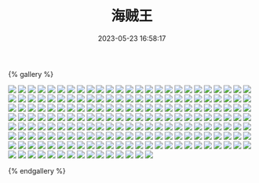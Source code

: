 ﻿---
title: 海贼王
date: 2023-05-23 16:58:17
comments: false
---

{% gallery %}

![](https://fastly.jsdelivr.net/gh/1405720461/images@master/One_piece/1.avif)
![](https://fastly.jsdelivr.net/gh/1405720461/images@master/One_piece/2.avif)
![](https://fastly.jsdelivr.net/gh/1405720461/images@master/One_piece/3.avif)
![](https://fastly.jsdelivr.net/gh/1405720461/images@master/One_piece/4.avif)
![](https://fastly.jsdelivr.net/gh/1405720461/images@master/One_piece/5.avif)
![](https://fastly.jsdelivr.net/gh/1405720461/images@master/One_piece/6.avif)
![](https://fastly.jsdelivr.net/gh/1405720461/images@master/One_piece/7.avif)
![](https://fastly.jsdelivr.net/gh/1405720461/images@master/One_piece/8.avif)
![](https://fastly.jsdelivr.net/gh/1405720461/images@master/One_piece/9.avif)
![](https://fastly.jsdelivr.net/gh/1405720461/images@master/One_piece/10.avif)
![](https://fastly.jsdelivr.net/gh/1405720461/images@master/One_piece/11.avif)
![](https://fastly.jsdelivr.net/gh/1405720461/images@master/One_piece/12.avif)
![](https://fastly.jsdelivr.net/gh/1405720461/images@master/One_piece/13.avif)
![](https://fastly.jsdelivr.net/gh/1405720461/images@master/One_piece/14.avif)
![](https://fastly.jsdelivr.net/gh/1405720461/images@master/One_piece/15.avif)
![](https://fastly.jsdelivr.net/gh/1405720461/images@master/One_piece/16.avif)
![](https://fastly.jsdelivr.net/gh/1405720461/images@master/One_piece/17.avif)
![](https://fastly.jsdelivr.net/gh/1405720461/images@master/One_piece/18.avif)
![](https://fastly.jsdelivr.net/gh/1405720461/images@master/One_piece/19.avif)
![](https://fastly.jsdelivr.net/gh/1405720461/images@master/One_piece/20.avif)
![](https://fastly.jsdelivr.net/gh/1405720461/images@master/One_piece/21.avif)
![](https://fastly.jsdelivr.net/gh/1405720461/images@master/One_piece/22.avif)
![](https://fastly.jsdelivr.net/gh/1405720461/images@master/One_piece/23.avif)
![](https://fastly.jsdelivr.net/gh/1405720461/images@master/One_piece/24.avif)
![](https://fastly.jsdelivr.net/gh/1405720461/images@master/One_piece/25.avif)
![](https://fastly.jsdelivr.net/gh/1405720461/images@master/One_piece/26.avif)
![](https://fastly.jsdelivr.net/gh/1405720461/images@master/One_piece/27.avif)
![](https://fastly.jsdelivr.net/gh/1405720461/images@master/One_piece/28.avif)
![](https://fastly.jsdelivr.net/gh/1405720461/images@master/One_piece/29.avif)
![](https://fastly.jsdelivr.net/gh/1405720461/images@master/One_piece/30.avif)
![](https://fastly.jsdelivr.net/gh/1405720461/images@master/One_piece/31.avif)
![](https://fastly.jsdelivr.net/gh/1405720461/images@master/One_piece/32.avif)
![](https://fastly.jsdelivr.net/gh/1405720461/images@master/One_piece/33.avif)
![](https://fastly.jsdelivr.net/gh/1405720461/images@master/One_piece/34.avif)
![](https://fastly.jsdelivr.net/gh/1405720461/images@master/One_piece/35.avif)
![](https://fastly.jsdelivr.net/gh/1405720461/images@master/One_piece/36.avif)
![](https://fastly.jsdelivr.net/gh/1405720461/images@master/One_piece/37.avif)
![](https://fastly.jsdelivr.net/gh/1405720461/images@master/One_piece/38.avif)
![](https://fastly.jsdelivr.net/gh/1405720461/images@master/One_piece/39.avif)
![](https://fastly.jsdelivr.net/gh/1405720461/images@master/One_piece/40.avif)
![](https://fastly.jsdelivr.net/gh/1405720461/images@master/One_piece/41.avif)
![](https://fastly.jsdelivr.net/gh/1405720461/images@master/One_piece/42.avif)
![](https://fastly.jsdelivr.net/gh/1405720461/images@master/One_piece/43.avif)
![](https://fastly.jsdelivr.net/gh/1405720461/images@master/One_piece/44.avif)
![](https://fastly.jsdelivr.net/gh/1405720461/images@master/One_piece/45.avif)
![](https://fastly.jsdelivr.net/gh/1405720461/images@master/One_piece/46.avif)
![](https://fastly.jsdelivr.net/gh/1405720461/images@master/One_piece/47.avif)
![](https://fastly.jsdelivr.net/gh/1405720461/images@master/One_piece/48.avif)
![](https://fastly.jsdelivr.net/gh/1405720461/images@master/One_piece/49.avif)
![](https://fastly.jsdelivr.net/gh/1405720461/images@master/One_piece/50.avif)
![](https://fastly.jsdelivr.net/gh/1405720461/images@master/One_piece/51.avif)
![](https://fastly.jsdelivr.net/gh/1405720461/images@master/One_piece/52.avif)
![](https://fastly.jsdelivr.net/gh/1405720461/images@master/One_piece/53.avif)
![](https://fastly.jsdelivr.net/gh/1405720461/images@master/One_piece/54.avif)
![](https://fastly.jsdelivr.net/gh/1405720461/images@master/One_piece/55.avif)
![](https://fastly.jsdelivr.net/gh/1405720461/images@master/One_piece/56.avif)
![](https://fastly.jsdelivr.net/gh/1405720461/images@master/One_piece/57.avif)
![](https://fastly.jsdelivr.net/gh/1405720461/images@master/One_piece/58.avif)
![](https://fastly.jsdelivr.net/gh/1405720461/images@master/One_piece/59.avif)
![](https://fastly.jsdelivr.net/gh/1405720461/images@master/One_piece/60.avif)
![](https://fastly.jsdelivr.net/gh/1405720461/images@master/One_piece/61.avif)
![](https://fastly.jsdelivr.net/gh/1405720461/images@master/One_piece/62.avif)
![](https://fastly.jsdelivr.net/gh/1405720461/images@master/One_piece/63.avif)
![](https://fastly.jsdelivr.net/gh/1405720461/images@master/One_piece/64.avif)
![](https://fastly.jsdelivr.net/gh/1405720461/images@master/One_piece/65.avif)
![](https://fastly.jsdelivr.net/gh/1405720461/images@master/One_piece/66.avif)
![](https://fastly.jsdelivr.net/gh/1405720461/images@master/One_piece/67.avif)
![](https://fastly.jsdelivr.net/gh/1405720461/images@master/One_piece/68.avif)
![](https://fastly.jsdelivr.net/gh/1405720461/images@master/One_piece/69.avif)
![](https://fastly.jsdelivr.net/gh/1405720461/images@master/One_piece/70.avif)
![](https://fastly.jsdelivr.net/gh/1405720461/images@master/One_piece/71.avif)
![](https://fastly.jsdelivr.net/gh/1405720461/images@master/One_piece/72.avif)
![](https://fastly.jsdelivr.net/gh/1405720461/images@master/One_piece/73.avif)
![](https://fastly.jsdelivr.net/gh/1405720461/images@master/One_piece/74.avif)
![](https://fastly.jsdelivr.net/gh/1405720461/images@master/One_piece/75.avif)
![](https://fastly.jsdelivr.net/gh/1405720461/images@master/One_piece/76.avif)
![](https://fastly.jsdelivr.net/gh/1405720461/images@master/One_piece/77.avif)
![](https://fastly.jsdelivr.net/gh/1405720461/images@master/One_piece/78.avif)
![](https://fastly.jsdelivr.net/gh/1405720461/images@master/One_piece/79.avif)
![](https://fastly.jsdelivr.net/gh/1405720461/images@master/One_piece/80.avif)
![](https://fastly.jsdelivr.net/gh/1405720461/images@master/One_piece/81.avif)
![](https://fastly.jsdelivr.net/gh/1405720461/images@master/One_piece/82.avif)
![](https://fastly.jsdelivr.net/gh/1405720461/images@master/One_piece/83.avif)
![](https://fastly.jsdelivr.net/gh/1405720461/images@master/One_piece/84.avif)
![](https://fastly.jsdelivr.net/gh/1405720461/images@master/One_piece/85.avif)
![](https://fastly.jsdelivr.net/gh/1405720461/images@master/One_piece/86.avif)
![](https://fastly.jsdelivr.net/gh/1405720461/images@master/One_piece/87.avif)
![](https://fastly.jsdelivr.net/gh/1405720461/images@master/One_piece/88.avif)
![](https://fastly.jsdelivr.net/gh/1405720461/images@master/One_piece/89.avif)
![](https://fastly.jsdelivr.net/gh/1405720461/images@master/One_piece/90.avif)
![](https://fastly.jsdelivr.net/gh/1405720461/images@master/One_piece/91.avif)
![](https://fastly.jsdelivr.net/gh/1405720461/images@master/One_piece/92.avif)
![](https://fastly.jsdelivr.net/gh/1405720461/images@master/One_piece/93.avif)
![](https://fastly.jsdelivr.net/gh/1405720461/images@master/One_piece/94.avif)
![](https://fastly.jsdelivr.net/gh/1405720461/images@master/One_piece/95.avif)
![](https://fastly.jsdelivr.net/gh/1405720461/images@master/One_piece/96.avif)
![](https://fastly.jsdelivr.net/gh/1405720461/images@master/One_piece/97.avif)
![](https://fastly.jsdelivr.net/gh/1405720461/images@master/One_piece/98.avif)
![](https://fastly.jsdelivr.net/gh/1405720461/images@master/One_piece/99.avif)
![](https://fastly.jsdelivr.net/gh/1405720461/images@master/One_piece/100.avif)
![](https://fastly.jsdelivr.net/gh/1405720461/images@master/One_piece/101.avif)
![](https://fastly.jsdelivr.net/gh/1405720461/images@master/One_piece/102.avif)
![](https://fastly.jsdelivr.net/gh/1405720461/images@master/One_piece/103.avif)
![](https://fastly.jsdelivr.net/gh/1405720461/images@master/One_piece/104.avif)
![](https://fastly.jsdelivr.net/gh/1405720461/images@master/One_piece/105.avif)
![](https://fastly.jsdelivr.net/gh/1405720461/images@master/One_piece/106.avif)
![](https://fastly.jsdelivr.net/gh/1405720461/images@master/One_piece/107.avif)
![](https://fastly.jsdelivr.net/gh/1405720461/images@master/One_piece/108.avif)
![](https://fastly.jsdelivr.net/gh/1405720461/images@master/One_piece/109.avif)
![](https://fastly.jsdelivr.net/gh/1405720461/images@master/One_piece/110.avif)
![](https://fastly.jsdelivr.net/gh/1405720461/images@master/One_piece/111.avif)
![](https://fastly.jsdelivr.net/gh/1405720461/images@master/One_piece/112.avif)
![](https://fastly.jsdelivr.net/gh/1405720461/images@master/One_piece/113.avif)
![](https://fastly.jsdelivr.net/gh/1405720461/images@master/One_piece/114.avif)
![](https://fastly.jsdelivr.net/gh/1405720461/images@master/One_piece/115.avif)
![](https://fastly.jsdelivr.net/gh/1405720461/images@master/One_piece/116.avif)
![](https://fastly.jsdelivr.net/gh/1405720461/images@master/One_piece/117.avif)
![](https://fastly.jsdelivr.net/gh/1405720461/images@master/One_piece/118.avif)
![](https://fastly.jsdelivr.net/gh/1405720461/images@master/One_piece/119.avif)
![](https://fastly.jsdelivr.net/gh/1405720461/images@master/One_piece/120.avif)
![](https://fastly.jsdelivr.net/gh/1405720461/images@master/One_piece/121.avif)
![](https://fastly.jsdelivr.net/gh/1405720461/images@master/One_piece/122.avif)
![](https://fastly.jsdelivr.net/gh/1405720461/images@master/One_piece/123.avif)
![](https://fastly.jsdelivr.net/gh/1405720461/images@master/One_piece/124.avif)
![](https://fastly.jsdelivr.net/gh/1405720461/images@master/One_piece/125.avif)
![](https://fastly.jsdelivr.net/gh/1405720461/images@master/One_piece/126.avif)
![](https://fastly.jsdelivr.net/gh/1405720461/images@master/One_piece/127.avif)
![](https://fastly.jsdelivr.net/gh/1405720461/images@master/One_piece/128.avif)
![](https://fastly.jsdelivr.net/gh/1405720461/images@master/One_piece/129.avif)
![](https://fastly.jsdelivr.net/gh/1405720461/images@master/One_piece/130.avif)
![](https://fastly.jsdelivr.net/gh/1405720461/images@master/One_piece/131.avif)
![](https://fastly.jsdelivr.net/gh/1405720461/images@master/One_piece/132.avif)
![](https://fastly.jsdelivr.net/gh/1405720461/images@master/One_piece/133.avif)
![](https://fastly.jsdelivr.net/gh/1405720461/images@master/One_piece/134.avif)
![](https://fastly.jsdelivr.net/gh/1405720461/images@master/One_piece/135.avif)
![](https://fastly.jsdelivr.net/gh/1405720461/images@master/One_piece/136.avif)
![](https://fastly.jsdelivr.net/gh/1405720461/images@master/One_piece/137.avif)
![](https://fastly.jsdelivr.net/gh/1405720461/images@master/One_piece/138.avif)
![](https://fastly.jsdelivr.net/gh/1405720461/images@master/One_piece/139.avif)
![](https://fastly.jsdelivr.net/gh/1405720461/images@master/One_piece/140.avif)
![](https://fastly.jsdelivr.net/gh/1405720461/images@master/One_piece/141.avif)
![](https://fastly.jsdelivr.net/gh/1405720461/images@master/One_piece/142.avif)
![](https://fastly.jsdelivr.net/gh/1405720461/images@master/One_piece/143.avif)
![](https://fastly.jsdelivr.net/gh/1405720461/images@master/One_piece/144.avif)
![](https://fastly.jsdelivr.net/gh/1405720461/images@master/One_piece/145.avif)
![](https://fastly.jsdelivr.net/gh/1405720461/images@master/One_piece/146.avif)
![](https://fastly.jsdelivr.net/gh/1405720461/images@master/One_piece/147.avif)
![](https://fastly.jsdelivr.net/gh/1405720461/images@master/One_piece/148.avif)
![](https://fastly.jsdelivr.net/gh/1405720461/images@master/One_piece/149.avif)
![](https://fastly.jsdelivr.net/gh/1405720461/images@master/One_piece/150.avif)
![](https://fastly.jsdelivr.net/gh/1405720461/images@master/One_piece/151.avif)
![](https://fastly.jsdelivr.net/gh/1405720461/images@master/One_piece/152.avif)
![](https://fastly.jsdelivr.net/gh/1405720461/images@master/One_piece/153.avif)
![](https://fastly.jsdelivr.net/gh/1405720461/images@master/One_piece/154.avif)
![](https://fastly.jsdelivr.net/gh/1405720461/images@master/One_piece/155.avif)
![](https://fastly.jsdelivr.net/gh/1405720461/images@master/One_piece/156.avif)
![](https://fastly.jsdelivr.net/gh/1405720461/images@master/One_piece/157.avif)
![](https://fastly.jsdelivr.net/gh/1405720461/images@master/One_piece/158.avif)
![](https://fastly.jsdelivr.net/gh/1405720461/images@master/One_piece/159.avif)
![](https://fastly.jsdelivr.net/gh/1405720461/images@master/One_piece/160.avif)
![](https://fastly.jsdelivr.net/gh/1405720461/images@master/One_piece/161.avif)
![](https://fastly.jsdelivr.net/gh/1405720461/images@master/One_piece/162.avif)
![](https://fastly.jsdelivr.net/gh/1405720461/images@master/One_piece/163.avif)
![](https://fastly.jsdelivr.net/gh/1405720461/images@master/One_piece/164.avif)
![](https://fastly.jsdelivr.net/gh/1405720461/images@master/One_piece/165.avif)
![](https://fastly.jsdelivr.net/gh/1405720461/images@master/One_piece/166.avif)
![](https://fastly.jsdelivr.net/gh/1405720461/images@master/One_piece/167.avif)
![](https://fastly.jsdelivr.net/gh/1405720461/images@master/One_piece/168.avif)
![](https://fastly.jsdelivr.net/gh/1405720461/images@master/One_piece/169.avif)
![](https://fastly.jsdelivr.net/gh/1405720461/images@master/One_piece/170.avif)
![](https://fastly.jsdelivr.net/gh/1405720461/images@master/One_piece/171.avif)
![](https://fastly.jsdelivr.net/gh/1405720461/images@master/One_piece/172.avif)
![](https://fastly.jsdelivr.net/gh/1405720461/images@master/One_piece/173.avif)
![](https://fastly.jsdelivr.net/gh/1405720461/images@master/One_piece/174.avif)
![](https://fastly.jsdelivr.net/gh/1405720461/images@master/One_piece/175.avif)
![](https://fastly.jsdelivr.net/gh/1405720461/images@master/One_piece/176.avif)
![](https://fastly.jsdelivr.net/gh/1405720461/images@master/One_piece/177.avif)
![](https://fastly.jsdelivr.net/gh/1405720461/images@master/One_piece/178.avif)
![](https://fastly.jsdelivr.net/gh/1405720461/images@master/One_piece/179.avif)
![](https://fastly.jsdelivr.net/gh/1405720461/images@master/One_piece/180.avif)
![](https://fastly.jsdelivr.net/gh/1405720461/images@master/One_piece/181.avif)
![](https://fastly.jsdelivr.net/gh/1405720461/images@master/One_piece/182.avif)
![](https://fastly.jsdelivr.net/gh/1405720461/images@master/One_piece/183.avif)
![](https://fastly.jsdelivr.net/gh/1405720461/images@master/One_piece/184.avif)
![](https://fastly.jsdelivr.net/gh/1405720461/images@master/One_piece/185.avif)
![](https://fastly.jsdelivr.net/gh/1405720461/images@master/One_piece/186.avif)
![](https://fastly.jsdelivr.net/gh/1405720461/images@master/One_piece/187.avif)
![](https://fastly.jsdelivr.net/gh/1405720461/images@master/One_piece/188.avif)
![](https://fastly.jsdelivr.net/gh/1405720461/images@master/One_piece/189.avif)
![](https://fastly.jsdelivr.net/gh/1405720461/images@master/One_piece/190.avif)

{% endgallery %}
